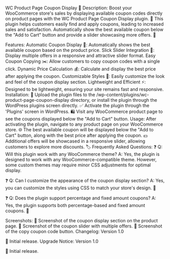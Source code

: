 WC Product Page Coupon Display 🎉
Description:
Boost your WooCommerce store's sales by displaying available coupon codes directly on product pages with the WC Product Page Coupon Display plugin. 🛒 This plugin helps customers easily find and apply coupons, leading to increased sales and satisfaction. Automatically show the best available coupon below the "Add to Cart" button and provide a slider showcasing more offers. 🎁

Features:
Automatic Coupon Display 📲: Automatically shows the best available coupon based on the product price.
Slick Slider Integration 🎡: Display multiple offers in a responsive and attractive slider format.
Easy Coupon Copying ✂️: Allow customers to copy coupon codes with a single click.
Dynamic Price Calculation 💰: Calculate and display the best price after applying the coupon.
Customizable Styles 🎨: Easily customize the look and feel of the coupon display section.
Lightweight and Efficient ⚡: Designed to be lightweight, ensuring your site remains fast and responsive.
Installation:
📂 Upload the plugin files to the /wp-content/plugins/wc-product-page-coupon-display directory, or install the plugin through the WordPress plugins screen directly.
✅ Activate the plugin through the 'Plugins' screen in WordPress.
🛍️ Visit any WooCommerce product page to see the coupons displayed below the "Add to Cart" button.
Usage:
After activating the plugin, navigate to any product page on your WooCommerce store. 🌐
The best available coupon will be displayed below the "Add to Cart" button, along with the best price after applying the coupon. 💵
Additional offers will be showcased in a responsive slider, allowing customers to explore more discounts. 🏷️
Frequently Asked Questions:
❓ Q: Will this plugin work with any WooCommerce theme?
A: Yes, the plugin is designed to work with any WooCommerce-compatible theme. However, some custom themes may require minor CSS adjustments for optimal display.

❓ Q: Can I customize the appearance of the coupon display section?
A: Yes, you can customize the styles using CSS to match your store's design. 🎨

❓ Q: Does the plugin support percentage and fixed amount coupons?
A: Yes, the plugin supports both percentage-based and fixed amount coupons. 💯

Screenshots:
📸 Screenshot of the coupon display section on the product page.
📸 Screenshot of the coupon slider with multiple offers.
📸 Screenshot of the copy coupon code button.
Changelog:
Version 1.0

🚀 Initial release.
Upgrade Notice:
Version 1.0

🚀 Initial release.
